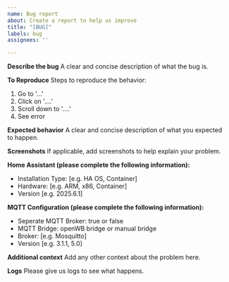 ```yaml
---
name: Bug report
about: Create a report to help us improve
title: "[BUG]"
labels: bug
assignees: ''

---
```


**Describe the bug**
A clear and concise description of what the bug is.

**To Reproduce**
Steps to reproduce the behavior:
1. Go to '...'
2. Click on '....'
3. Scroll down to '....'
4. See error

**Expected behavior**
A clear and concise description of what you expected to happen.

**Screenshots**
If applicable, add screenshots to help explain your problem.

**Home Assistant (please complete the following information):**
 - Installation Type: [e.g. HA OS, Container]
 - Hardware: [e.g. ARM, x86, Container]
 - Version [e.g. 2025.6.1]

**MQTT Configuration (please complete the following information):**
 - Seperate MQTT Broker: true or false
 - MQTT Bridge: openWB bridge or manual bridge
 - Broker: [e.g. Mosquitto]
 - Version [e.g. 3.1.1, 5.0]

**Additional context**
Add any other context about the problem here.

**Logs**
Please give us logs to see what happens.
